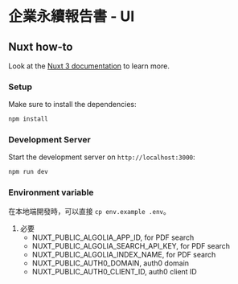   # 企業永續報告書 - UI

## Nuxt how-to

Look at the [Nuxt 3 documentation](https://nuxt.com/docs/getting-started/introduction) to learn more.

### Setup

Make sure to install the dependencies:

```bash
npm install
```

### Development Server

Start the development server on `http://localhost:3000`:

```bash
npm run dev
```

### Environment variable

在本地端開發時，可以直接 `cp env.example .env`。

1. 必要
   - NUXT_PUBLIC_ALGOLIA_APP_ID, for PDF search
   - NUXT_PUBLIC_ALGOLIA_SEARCH_API_KEY, for PDF search
   - NUXT_PUBLIC_ALGOLIA_INDEX_NAME, for PDF search
   - NUXT_PUBLIC_AUTH0_DOMAIN, auth0 domain
   - NUXT_PUBLIC_AUTH0_CLIENT_ID, auth0 client ID


